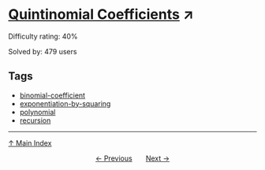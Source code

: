 # [Quintinomial Coefficients](https://projecteuler.net/problem=588) ↗️

Difficulty rating: 40%

Solved by: 479 users
## Tags

- [binomial-coefficient](../tags/binomial-coefficient.md)
- [exponentiation-by-squaring](../tags/exponentiation-by-squaring.md)
- [polynomial](../tags/polynomial.md)
- [recursion](../tags/recursion.md)



---

[↑ Main Index](../README.md)


<div align=center><a href='587.md'>← Previous</a> &nbsp;&nbsp; &nbsp;&nbsp;  <a href='589.md'>Next →</a></div>
